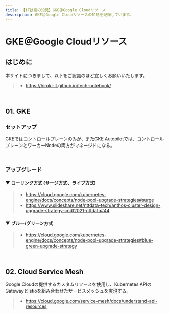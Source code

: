 ```yaml
---
title: 【IT技術の知見】GKE＠Google Cloudリソース
description: GKE＠Google Cloudリソースの知見を記録しています。
---
```


# GKE＠Google Cloudリソース

## はじめに

本サイトにつきまして、以下をご認識のほど宜しくお願いいたします。

> - https://hiroki-it.github.io/tech-notebook/

<br>

## 01. GKE

### セットアップ

GKEではコントロールプレーンのみが、またGKE Autopilotでは、コントロールプレーンとワーカーNodeの両方がマネージドになる。

<br>

### アップグレード

#### ▼ ローリング方式 (サージ方式、ライブ方式)

> - https://cloud.google.com/kubernetes-engine/docs/concepts/node-pool-upgrade-strategies#surge
> - https://www.slideshare.net/nttdata-tech/anthos-cluster-design-upgrade-strategy-cndt2021-nttdata#44

#### ▼ ブルー/グリーン方式

> - https://cloud.google.com/kubernetes-engine/docs/concepts/node-pool-upgrade-strategies#blue-green-upgrade-strategy

<br>

## 02. Cloud Service Mesh

Google Cloudの提供するカスタムリソースを使用し、Kubernetes APIのGatewayとIstioを組み合わせたサービスメッシュを実現する。

> - https://cloud.google.com/service-mesh/docs/understand-api-resources
